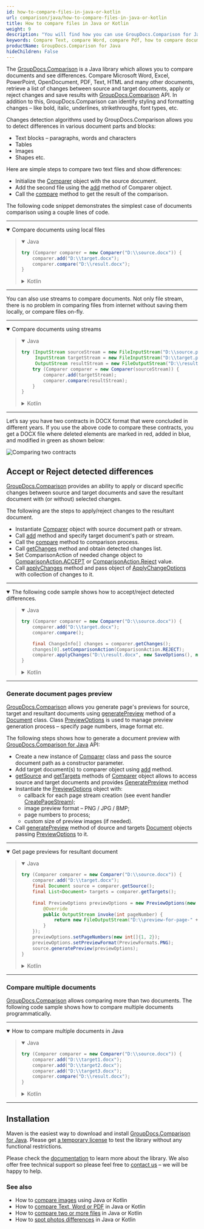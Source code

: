 ```yaml
---
id: how-to-compare-files-in-java-or-kotlin
url: comparison/java/how-to-compare-files-in-java-or-kotlin
title: How to compare files in Java or Kotlin
weight: 9
description: "You will find how you can use GroupDocs.Comparison for Java to see differences of few files or documents. Changes detection mechanism can be configured according to requirements"
keywords: Compare Text, compare Word, compare Pdf, how to compare documents in Java, Kotlin
productName: GroupDocs.Comparison for Java
hideChildren: False
---
```


The [GroupDocs.Comparison](https://products.groupdocs.com/comparison) is a Java library which allows you to compare documents and see differences. Compare Microsoft Word, Excel, PowerPoint, OpenDocument, PDF, Text, HTML and many other documents, retrieve a list of changes between source and target documents, apply or reject changes and save results with [GroupDocs.Comparison](https://products.groupdocs.com/comparison) API. In addition to this, GroupDocs.Comparison can identify styling and formatting changes – like bold, italic, underlines, strikethroughs, font types, etc.

Changes detection algorithms used by GroupDocs.Comparison allows you to detect differences in various document parts and blocks:

* Text blocks – paragraphs, words and characters
* Tables
* Images
* Shapes etc.

Here are simple steps to compare two text files and show differences:

* Initialize the [Comparer](https://apireference.groupdocs.com/comparison/java/com.groupdocs.comparison/Comparer) object with the source document.
* Add the second file using the [add](https://apireference.groupdocs.com/comparison/java/com.groupdocs.comparison/Comparer#add(java.io.InputStream...)) method of Comparer object.
* Call the [compare](https://apireference.groupdocs.com/comparison/java/com.groupdocs.comparison/Comparer#compare(java.io.OutputStream)) method to get the result of the comparison.

The following code snippet demonstrates the simplest case of documents comparison using a couple lines of code.

---

<details open><summary>Compare documents using local files</summary><blockquote>
<details open><summary>Java</summary>

```java
try (Comparer comparer = new Comparer("D:\\source.docx")) {
    comparer.add("D:\\target.docx");
    comparer.compare("D:\\result.docx");
}
```

</details>

<details><summary>Kotlin</summary>

```kotlin
Comparer("D:\\source.docx").use { comparer ->
    comparer.add("D:\\target.docx")
    comparer.compare("D:\\result.docx")
}
```

</details>
</blockquote></details>

---

You can also use streams to compare documents. Not only file stream, there is no problem in comparing files from internet without saving them locally, or compare files on-fly.

---

<details open><summary>Compare documents using streams</summary><blockquote>
<details open><summary>Java</summary>

```java
try (InputStream sourceStream = new FileInputStream("D:\\source.png");
     InputStream targetStream = new FileInputStream("D:\\target.png");
     OutputStream resultStream = new FileOutputStream("D:\\result.png")) {
    try (Comparer comparer = new Comparer(sourceStream)) {
        comparer.add(targetStream);
        comparer.compare(resultStream);
    }
}
```

</details>

<details><summary>Kotlin</summary>

```kotlin
FileInputStream("D:\\source.png").use { sourceStream ->
    FileInputStream("D:\\target.png").use { targetStream ->
        FileOutputStream("D:\\result.png").use { resultStream ->
            Comparer(sourceStream).use { comparer ->
                comparer.add(targetStream)
                comparer.compare(resultStream)
            }
        }
    }
}
```

</details>
</blockquote></details>

---

Let’s say you have two contracts in DOCX format that were concluded in different years. If you use the above code to compare these contracts, you get a DOCX file where deleted elements are marked in red, added in blue, and modified in green as shown below:

![Comparing two contracts](comparison/java/images/how-to-get-diff-of-contracts.png)


## Accept or Reject detected differences

[GroupDocs.Comparison](https://products.groupdocs.com/comparison) provides an ability to apply or discard specific changes between source and target documents and save the resultant document with (or without) selected changes.

The following are the steps to apply/reject changes to the resultant document.

* Instantiate [Comparer](https://apireference.groupdocs.com/comparison/java/com.groupdocs.comparison/Comparer) object with source document path or stream.
* Call [add](https://apireference.groupdocs.com/comparison/java/com.groupdocs.comparison/Comparer#add(java.io.InputStream...)) method and specify  target document's path or stream.
* Call the [compare](https://apireference.groupdocs.com/comparison/java/com.groupdocs.comparison/Comparer#compare()) method to comparison process.
* Call [getChanges](https://apireference.groupdocs.com/comparison/java/com.groupdocs.comparison/Comparer#getChanges()) method and obtain detected changes list.
* Set ComparisonAction of needed change object to [ComparisonAction.ACCEPT](https://apireference.groupdocs.com/comparison/java/com.groupdocs.comparison.result/ComparisonAction#ACCEPT) or [ComparisonAction.Reject](https://apireference.groupdocs.com/comparison/java/com.groupdocs.comparison.result/ComparisonAction#REJECT) value.
* Call [applyChanges](https://apireference.groupdocs.com/comparison/java/com.groupdocs.comparison/Comparer#applyChanges(java.lang.String,%20com.groupdocs.comparison.options.ApplyChangeOptions)) method and pass object of [ApplyChangeOptions](https://apireference.groupdocs.com/comparison/java/com.groupdocs.comparison.options/ApplyChangeOptions) with collection of changes to it.

---

<details open><summary>The following code sample shows how to accept/reject detected differences.</summary><blockquote>
<details open><summary>Java</summary>

```java
try (Comparer comparer = new Comparer("D:\\source.docx")) {
    comparer.add("D:\\target.docx");
    comparer.compare();

    final ChangeInfo[] changes = comparer.getChanges();
    changes[0].setComparisonAction(ComparisonAction.REJECT);
    comparer.applyChanges("D:\\result.docx", new SaveOptions(), new ApplyChangeOptions(changes));
}
```

</details>

<details><summary>Kotlin</summary>

```kotlin
Comparer("D:\\source.docx").use { comparer ->
    comparer.add("D:\\target.docx")
    comparer.compare()
    val changes = comparer.changes
    changes[0].comparisonAction = ComparisonAction.REJECT
    comparer.applyChanges("D:\\result.docx", SaveOptions(), ApplyChangeOptions(changes))
}
```

</details>
</blockquote></details>

---

### Generate document pages preview

[GroupDocs.Comparison](https://products.groupdocs.com/comparison) allows you generate page's previews for source, target and resultant documents using [generatePreview](https://apireference.groupdocs.com/comparison/java/com.groupdocs.comparison/Document#generatePreview(com.groupdocs.comparison.options.PreviewOptions)) method of a [Document](https://apireference.groupdocs.com/comparison/java/com.groupdocs.comparison/Document) class.
Class [PreviewOptions](https://apireference.groupdocs.com/comparison/java/com.groupdocs.comparison.options/PreviewOptions) is used to manage preview generation process – specify page numbers, image format etc.

The following steps shows how to generate a document preview with [GroupDocs.Comparison for Java](https://products.groupdocs.com/comparison/java) API:

* Create a new instance of [Comparer](https://apireference.groupdocs.com/comparison/java/com.groupdocs.comparison/Comparer) class and pass the source document path as a constructor parameter.
* Add target document(s) to comparer object using [add](https://apireference.groupdocs.com/comparison/java/com.groupdocs.comparison/Comparer#add(java.io.InputStream...)) method.
* [getSource](https://apireference.groupdocs.com/comparison/java/com.groupdocs.comparison/Comparer#getSource()) and [getTargets](https://apireference.groupdocs.com/comparison/java/com.groupdocs.comparison/Comparer#getTargets()) methods of [Comparer](https://apireference.groupdocs.com/comparison/java/com.groupdocs.comparison/Comparer) object allows to access source and target documents and provides [GeneratePreview](https://apireference.groupdocs.com/comparison/java/com.groupdocs.comparison/Document#generatePreview(com.groupdocs.comparison.options.PreviewOptions)) method
* Instantiate the [PreviewOptions](https://apireference.groupdocs.com/comparison/java/com.groupdocs.comparison.options/PreviewOptions) object with:
  * callback for each page stream creation (see event handler [CreatePageStream](https://apireference.groupdocs.com/comparison/java/com.groupdocs.comparison.common.delegates/Delegates.CreatePageStream));
  * image preview format – PNG / JPG / BMP;
  * page numbers to process;
  * custom size of preview images (if needed).
* Call [generatePreview](https://apireference.groupdocs.com/comparison/java/com.groupdocs.comparison/Document#generatePreview(com.groupdocs.comparison.options.PreviewOptions)) method of dource and targets [Document](https://apireference.groupdocs.com/comparison/java/com.groupdocs.comparison/Document) objects passing [PreviewOptions](https://apireference.groupdocs.com/comparison/java/com.groupdocs.comparison.options/PreviewOptions) to it.

---

<details open><summary>Get page previews for resultant document</summary><blockquote>
<details open><summary>Java</summary>

```java
try (Comparer comparer = new Comparer("D:\\source.docx")) {
    comparer.add("D:\\target.docx");
    final Document source = comparer.getSource();
    final List<Document> targets = comparer.getTargets();
  
    final PreviewOptions previewOptions = new PreviewOptions(new Delegates.CreatePageStream() {
        @Override
        public OutputStream invoke(int pageNumber) {
            return new FileOutputStream("D:\\preview-for-page-" + pageNumber + ".png");
        }
    });
    previewOptions.setPageNumbers(new int[]{1, 2});
    previewOptions.setPreviewFormat(PreviewFormats.PNG);
    source.generatePreview(previewOptions);
}
```

</details>

<details><summary>Kotlin</summary>

```kotlin
Comparer("D:\\source.docx").use { comparer ->
    comparer.add("D:\\target.docx")
    val source: Document = comparer.source
    val targets: List<Document> = comparer.targets
    val previewOptions = PreviewOptions(object : CreatePageStream() {
        operator fun invoke(pageNumber: Int): OutputStream? {
            return FileOutputStream("D:\\preview-for-page-$pageNumber.png")
        }
    })
    previewOptions.pageNumbers = intArrayOf(1, 2)
    previewOptions.previewFormat = PreviewFormats.PNG
    source.generatePreview(previewOptions)
}
```

</details>
</blockquote></details>

---

### Compare multiple documents

[GroupDocs.Comparison](https://products.groupdocs.com/comparison) allows comparing more than two documents. The following code sample shows how to compare multiple documents programmatically.

---

<details open><summary>How to compare multiple documents in Java</summary><blockquote>
<details open><summary>Java</summary>

```java
try (Comparer comparer = new Comparer("D:\\source.docx")) {
    comparer.add("D:\\target1.docx");
    comparer.add("D:\\target2.docx");
    comparer.add("D:\\target3.docx");
    comparer.compare("D:\\result.docx");
}
```

</details>

<details><summary>Kotlin</summary>

```kotlin
Comparer("D:\\source.docx").use { comparer ->
    comparer.add("D:\\target1.docx")
    comparer.add("D:\\target2.docx")
    comparer.add("D:\\target3.docx")
    comparer.compare("D:\\result.docx")
}
```

</details>
</blockquote></details>

---

## Installation

Maven is the easiest way to download and install [GroupDocs.Comparison for Java](https://products.groupdocs.com/comparison/java). Please get [a temporary license](https://purchase.groupdocs.com/temporary-license) to test the library without any functional restrictions.

Please check the [documentation](/comparison/java/installation/) to learn more about the library. We also offer free technical support so please feel free to [contact us](https://forum.groupdocs.com/) – we will be happy to help.

### See also

* How to [compare images](/comparison/java/how-to-compare-images-using-java-or-kotlin) using Java or Kotlin
* How to [compare Text, Word or PDF](/comparison/java/how-to-compare-text-word-pdf-in-java-or-kotlin) in Java or Kotlin
* How to [compare two or more files](/comparison/java/how-to-compare-two-or-more-files-in-java-or-kotlin) in Java or Kotlin
* How to [spot photos differences](/comparison/java/how-to-spot-photos-differences-in-java-or-kotlin) in Java or Kotlin